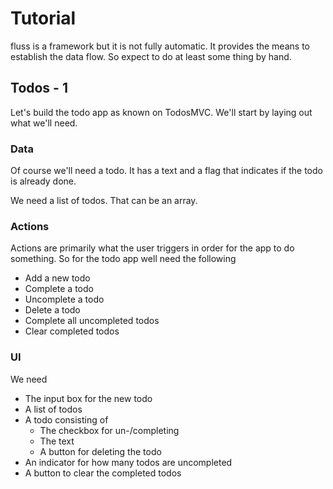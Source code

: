 # Tutorial

fluss is a framework but it is not fully automatic. It provides the means to establish the data flow. So expect to do
at least some thing by hand.

## Todos - 1

Let's build the todo app as known on TodosMVC. We'll start by laying out what we'll need.

### Data

Of course we'll need a todo. It has a text and a flag that indicates if the todo is already done.

We need a list of todos. That can be an array.


### Actions

Actions are primarily what the user triggers in order for the app to do something. So for the todo app well need the following

* Add a new todo
* Complete a todo
* Uncomplete a todo
* Delete a todo
* Complete all uncompleted todos
* Clear completed todos

### UI

We need

* The input box for the new todo
* A list of todos
* A todo consisting of
    * The checkbox for un-/completing
    * The text
    * A button for deleting the todo
* An indicator for how many todos are uncompleted
* A button to clear the completed todos


